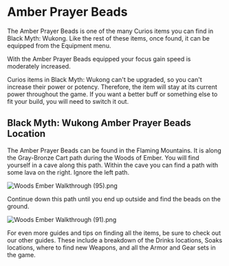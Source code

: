 # Amber Prayer Beads

The Amber Prayer Beads is one of the many Curios items you can find in Black Myth: Wukong. Like the rest of these items, once found, it can be equipped from the Equipment menu. 

With the Amber Prayer Beads equipped your focus gain speed is moderately increased. 

Curios items in Black Myth: Wukong can't be upgraded, so you can't increase their power or potency. Therefore, the item will stay at its current power throughout the game. If you want a better buff or something else to fit your build, you will need to switch it out. 

## Black Myth: Wukong Amber Prayer Beads Location

The Amber Prayer Beads can be found in the Flaming Mountains. It is along the Gray-Bronze Cart path during the Woods of Ember. You will find yourself in a cave along this path. Within the cave you can find a path with some lava on the right. Ignore the left path. 

![Woods Ember Walkthrough \(95\).png](https://oyster.ignimgs.com/mediawiki/apis.ign.com/black-myth-wukong/1/12/Woods_Ember_Walkthrough_%2895%29.png)

Continue down this path until you end up outside and find the beads on the ground. 

![Woods Ember Walkthrough \(91\).png](https://oyster.ignimgs.com/mediawiki/apis.ign.com/black-myth-wukong/d/de/Woods_Ember_Walkthrough_%2891%29.png)

For even more guides and tips on finding all the items, be sure to check out our other guides. These include a breakdown of the Drinks locations, Soaks locations, where to find new Weapons, and all the Armor and Gear sets in the game. 
